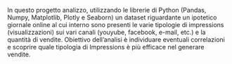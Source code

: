 In questo progetto analizzo, utilizzando le librerie di Python (Pandas, Numpy, Matplotlib, Plotly e Seaborn) un dataset riguardante un ipotetico giornale online al cui interno sono presenti le varie tipologie di impressions (visualizzazioni) sui vari canali (youyube, facebook, e-mail, etc.) e la quantità di vendite.
Obiettivo dell’analisi è individuare eventuali correlazioni e scoprire quale tipologia di Impressions è più efficace nel generare vendite.


